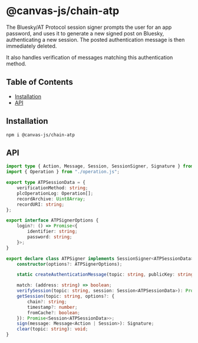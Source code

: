 # @canvas-js/chain-atp

The Bluesky/AT Protocol session signer prompts the user for an app password, and uses it to generate a new signed post on Bluesky, authenticating a new session. The posted authentication message is then immediately deleted.

It also handles verification of messages matching this authentication method.

## Table of Contents

- [Installation](#installation)
- [API](#api)

## Installation

```
npm i @canvas-js/chain-atp
```

## API

```ts
import type { Action, Message, Session, SessionSigner, Signature } from "@canvas-js/interfaces";
import { Operation } from "./operation.js";

export type ATPSessionData = {
    verificationMethod: string;
    plcOperationLog: Operation[];
    recordArchive: Uint8Array;
    recordURI: string;
};

export interface ATPSignerOptions {
    login?: () => Promise<{
        identifier: string;
        password: string;
    }>;
}

export declare class ATPSigner implements SessionSigner<ATPSessionData> {
    constructor(options?: ATPSignerOptions);

    static createAuthenticationMessage(topic: string, publicKey: string, address: string): string;

    match: (address: string) => boolean;
    verifySession(topic: string, session: Session<ATPSessionData>): Promise<void>;
    getSession(topic: string, options?: {
        chain?: string;
        timestamp?: number;
        fromCache?: boolean;
    }): Promise<Session<ATPSessionData>>;
    sign(message: Message<Action | Session>): Signature;
    clear(topic: string): void;
}
```
